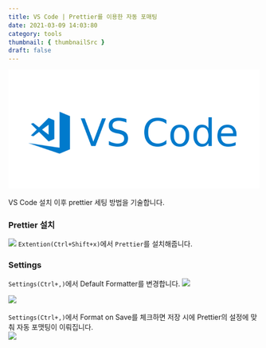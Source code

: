 ```yaml
---
title: VS Code | Prettier를 이용한 자동 포매팅
date: 2021-03-09 14:03:80
category: tools
thumbnail: { thumbnailSrc }
draft: false
---
```


![picture 24](images/2021-03-09/d136cbff357985206acd5791059db1157c64052a6d90bd3c355c96037029d0f4.png)

VS Code 설치 이후 prettier 세팅 방법을 기술합니다.

### Prettier 설치

![](https://images.velog.io/images/cckn/post/e597516b-0192-48fa-8385-cffc4bfe7024/image.png)
`Extention(Ctrl+Shift+x)`에서 `Prettier`를 설치해줍니다.

### Settings

`Settings(Ctrl+,)`에서 Default Formatter를 변경합니다.
![](https://images.velog.io/images/cckn/post/9ede82d5-5f5b-4b95-9abf-ec19713b92cf/image.png)

![](https://images.velog.io/images/cckn/post/f596beae-6ebb-4e8d-b726-227154707ea8/image.png)

`Settings(Ctrl+,)`에서 Format on Save를 체크하면 저장 시에 Prettier의 설정에 맞춰 자동 포맷팅이 이뤄집니다.  
![](https://images.velog.io/images/cckn/post/9750076e-f679-445b-9379-0478ca644231/image.png)
